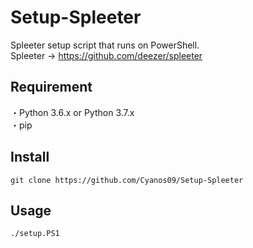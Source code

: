# Setup-Spleeter
Spleeter setup script that runs on PowerShell.  
Spleeter → https://github.com/deezer/spleeter

## Requirement
・Python 3.6.x or Python 3.7.x  
・pip

## Install
```
git clone https://github.com/Cyanos09/Setup-Spleeter
```

## Usage
```
./setup.PS1
```

